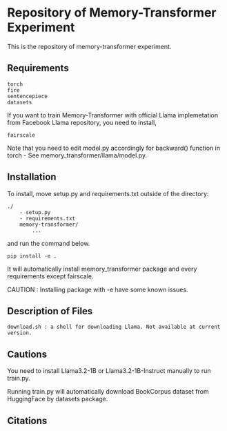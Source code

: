 # Repository of Memory-Transformer Experiment
This is the repository of memory-transformer experiment.

## Requirements

    torch
    fire
    sentencepiece
    datasets

If you want to train Memory-Transformer with official Llama implemetation from Facebook Llama repository, you need to install,

    fairscale
Note that you need to edit model.py accordingly for backward() function in torch - See memory_transformer/llama/model.py.

## Installation
To install, move setup.py and requirements.txt outside of the directory:
    
    ./
        - setup.py
        - requirements.txt
        memory-transformer/
            ...

and run the command below.

    pip install -e .
It will automatically install memory_transformer package and every requirements except fairscale.

CAUTION : Installing package with -e have some known issues.

## Description of Files

    download.sh : a shell for downloading Llama. Not available at current version.
## Cautions
You need to install Llama3.2-1B or Llama3.2-1B-Instruct manually to run train.py.

Running train.py will automatically download BookCorpus dataset from HuggingFace by datasets package.

## Citations
